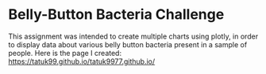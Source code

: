 # Belly-Button Bacteria Challenge

This assignment was intended to create multiple charts using plotly, in order to display data about various belly button bacteria present in a sample of people. 
Here is the page I created: https://tatuk99.github.io/tatuk9977.github.io/
